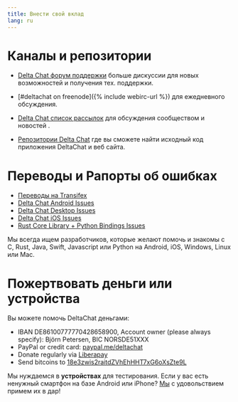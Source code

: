 ```yaml
---
title: Внести свой вклад
lang: ru
---
```


# Каналы и репозитории

- [Delta Chat форум поддержки](https://support.delta.chat) больше
  дискуссии для новых возможностей и получения тех. поддержки.

- [#deltachat on freenode]({% include webirc-url %}) для ежедневного обсуждения.

- [Delta Chat список
  рассылок](https://lists.codespeak.net/postorius/lists/delta.codespeak.net/) 
  для обсуждения сообществом и новостей .

- [Репозитории Delta Chat](https://github.com/deltachat/) где вы сможете 
  найти исходный код приложения DeltaChat и веб сайта.

# Переводы и Рапорты об ошибках

- [Переводы на Transifex](https://www.transifex.com/delta-chat/public/)
- [Delta Chat Android Issues](https://github.com/deltachat/deltachat-android/issues)
- [Delta Chat Desktop Issues](https://github.com/deltachat/deltachat-desktop/issues)
- [Delta Chat iOS Issues](https://github.com/deltachat/deltachat-ios/issues)
- [Rust Core Library + Python Bindings Issues](https://github.com/deltachat/deltachat-core-rust/issues)

Мы всегда ищем разработчиков, которые желают помочь и знакомы с 
C, Rust, Java, Swift, Javascript или Python на Android, iOS, Windows, Linux или Mac.


# Пожертвовать деньги или устройства

Вы можете помочь DeltaChat деньгами:

- IBAN DE86100777770428658900, Account owner (please always specify): Björn Petersen, BIC NORSDE51XXX
- PayPal or credit card: [paypal.me/deltachat](https://paypal.me/deltachat/20)
- Donate regularly via [Liberapay](https://liberapay.com/delta.chat/)
- Send bitcoins to [18e3zwis2raitdZVhEhHHT7xG6oXsZte9L](bitcoin:18e3zwis2raitdZVhEhHHT7xG6oXsZte9L)

Мы нуждаемся в **устройствах** для тестирования. Если у вас есть ненужный смартфон на базе Android или iPhone?
[Мы](imprint) с удовольствием примем их в дар!
